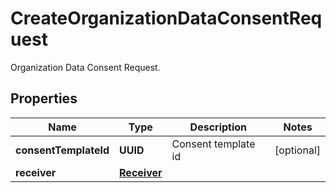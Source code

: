 

# CreateOrganizationDataConsentRequest

Organization Data Consent Request.

## Properties

Name | Type | Description | Notes
------------ | ------------- | ------------- | -------------
**consentTemplateId** | **UUID** | Consent template id |  [optional]
**receiver** | [**Receiver**](Receiver.md) |  | 



